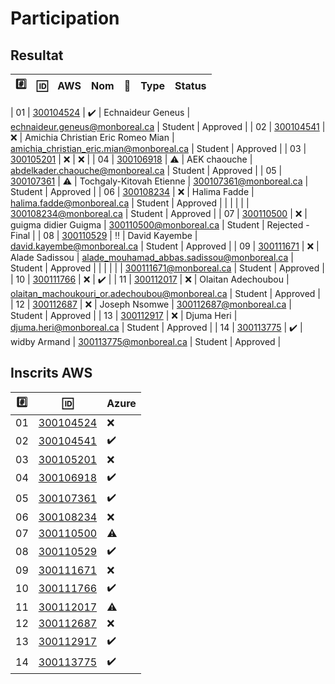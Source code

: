 # Participation


## Resultat


|:hash:| :id:                   | AWS                | Nom                               | :email:                                          | Type    | Status           |
|------|------------------------|--------------------|-----------------------------------|--------------------------------------------------|---------|------------------|

| 01   | [300104524](300104524) | :heavy_check_mark: | Echnaideur Geneus	                | echnaideur.geneus@monboreal.ca	                 | Student | Approved         |
| 02   | [300104541](300104541) | :x:                | Amichia Christian Eric Romeo Mian	| amichia_christian_eric.mian@monboreal.ca         | Student | Approved         |
| 03   | [300105201](300105201) | :x:                | :x:                |
| 04   | [300106918](300106918) | :warning:          | AEK chaouche                      | abdelkader.chaouche@monboreal.ca                 | Student | Approved |
| 05   | [300107361](300107361) | :warning:          | Tochgaly-Kitovah Etienne          | 300107361@monboreal.ca	                         | Student | Approved         |
| 06   | [300108234](300108234) | :x:                | Halima Fadde                      | halima.fadde@monboreal.ca	                       | Student | Approved         |
|      |                        |                    |                                   | 300108234@monboreal.ca                           | Student | Approved         |
| 07   | [300110500](300110500) | :x:                | guigma didier Guigma              | 300110500@monboreal.ca	                         | Student | Rejected - Final | 
| 08   | [300110529](300110529) | :bangbang:         | David Kayembe	                    | david.kayembe@monboreal.ca	                     | Student | Approved         |
| 09   | [300111671](300111671) | :x:                | Alade Sadissou                    | alade_mouhamad_abbas.sadissou@monboreal.ca       | Student | Approved         |
|      |                        |                    |                                   | 300111671@monboreal.ca                           | Student | Approved         |
| 10   | [300111766](300111766) | :x:                | :heavy_check_mark: |
| 11   | [300112017](300112017) | :x:                | Olaitan Adechoubou                | olaitan_machoukouri_or.adechoubou@monboreal.ca	 | Student | Approved         |
| 12   | [300112687](300112687) | :x:                | Joseph Nsomwe	                    | 300112687@monboreal.ca                           | Student | Approved         |
| 13   | [300112917](300112917) | :x:                | Djuma Heri                        | djuma.heri@monboreal.ca	                         | Student | Approved         |
| 14   | [300113775](300113775) | :heavy_check_mark: | widby Armand	                    | 300113775@monboreal.ca	                         | Student | Approved         |

## Inscrits AWS 







|:hash:| :id:                   | Azure              |
|------|------------------------|--------------------|
| 01   | [300104524](300104524) | :x:                |
| 02   | [300104541](300104541) | :heavy_check_mark: |
| 03   | [300105201](300105201) | :x:                |
| 04   | [300106918](300106918) | :heavy_check_mark: |
| 05   | [300107361](300107361) | :heavy_check_mark: |
| 06   | [300108234](300108234) | :x:                |
| 07   | [300110500](300110500) | :warning:          |
| 08   | [300110529](300110529) | :heavy_check_mark: |
| 09   | [300111671](300111671) | :x:                |
| 10   | [300111766](300111766) | :heavy_check_mark: |
| 11   | [300112017](300112017) | :warning:          |
| 12   | [300112687](300112687) | :x:                |
| 13   | [300112917](300112917) | :heavy_check_mark: |
| 14   | [300113775](300113775) | :heavy_check_mark: |

